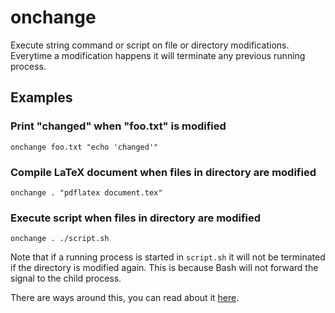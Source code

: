 # onchange
Execute string command or script on file or directory modifications. Everytime
a modification happens it will terminate any previous running process.

## Examples

### Print "changed" when "foo.txt" is modified
    onchange foo.txt "echo 'changed'"

### Compile LaTeX document when files in directory are modified
    onchange . "pdflatex document.tex"

### Execute script when files in directory are modified
    onchange . ./script.sh

Note that if a running process is started in `script.sh` it will not be
terminated if the directory is modified again. This is because Bash will
not forward the signal to the child process.

There are ways around this, you can read about it
[here](https://veithen.github.io/2014/11/16/sigterm-propagation.html).
